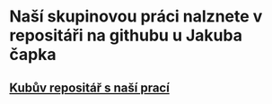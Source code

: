 # Naší skupinovou práci nalznete v repositáři na githubu u Jakuba čapka
## [Kubův repositář s naší prací](https://github.com/NiteNoizeCZ/Homework/tree/master/Praxe/Electronics%20store)